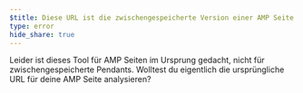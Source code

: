 ```yaml
---
$title: Diese URL ist die zwischengespeicherte Version einer AMP Seite.
type: error
hide_share: true
---
```


Leider ist dieses Tool für AMP Seiten im Ursprung gedacht, nicht für zwischengespeicherte Pendants. Wolltest du eigentlich die ursprüngliche URL für deine AMP Seite analysieren?
